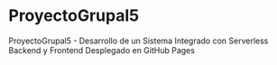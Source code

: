 # ProyectoGrupal5
ProyectoGrupal5 - Desarrollo de un Sistema Integrado con Serverless Backend y Frontend Desplegado en GitHub Pages
